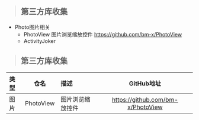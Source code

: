 >##  第三方库收集

* Photo图片相关      
    * PhotoView		图片浏览缩放控件		https://github.com/bm-x/PhotoView 
	* ActivityJoker
	
	
	
>## 第三方库收集
|类型|仓名|描述|GitHub地址|
|:---|:---:|:---|:---:|
|图片|PhotoView| 图片浏览缩放控件 |https://github.com/bm-x/PhotoView 